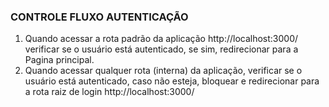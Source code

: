 ### CONTROLE FLUXO AUTENTICAÇÃO

1. Quando acessar a rota padrão da aplicação http://localhost:3000/ verificar se o usuário está autenticado, se sim, redirecionar para a Pagina principal.
2. Quando acessar qualquer rota (interna) da aplicação, verificar se o usuário está autenticado, caso não esteja, bloquear e redirecionar para a rota raiz de login http://localhost:3000/

